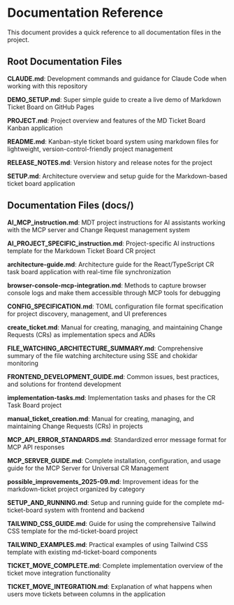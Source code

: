 # Documentation Reference

This document provides a quick reference to all documentation files in the project.

## Root Documentation Files

**CLAUDE.md**: Development commands and guidance for Claude Code when working with this repository

**DEMO_SETUP.md**: Super simple guide to create a live demo of Markdown Ticket Board on GitHub Pages

**PROJECT.md**: Project overview and features of the MD Ticket Board Kanban application

**README.md**: Kanban-style ticket board system using markdown files for lightweight, version-control-friendly project management

**RELEASE_NOTES.md**: Version history and release notes for the project

**SETUP.md**: Architecture overview and setup guide for the Markdown-based ticket board application

## Documentation Files (docs/)

**AI_MCP_instruction.md**: MDT project instructions for AI assistants working with the MCP server and Change Request management system

**AI_PROJECT_SPECIFIC_instruction.md**: Project-specific AI instructions template for the Markdown Ticket Board CR project

**architecture-guide.md**: Architecture guide for the React/TypeScript CR task board application with real-time file synchronization

**browser-console-mcp-integration.md**: Methods to capture browser console logs and make them accessible through MCP tools for debugging

**CONFIG_SPECIFICATION.md**: TOML configuration file format specification for project discovery, management, and UI preferences

**create_ticket.md**: Manual for creating, managing, and maintaining Change Requests (CRs) as implementation specs and ADRs

**FILE_WATCHING_ARCHITECTURE_SUMMARY.md**: Comprehensive summary of the file watching architecture using SSE and chokidar monitoring

**FRONTEND_DEVELOPMENT_GUIDE.md**: Common issues, best practices, and solutions for frontend development

**implementation-tasks.md**: Implementation tasks and phases for the CR Task Board project

**manual_ticket_creation.md**: Manual for creating, managing, and maintaining Change Requests (CRs) in projects

**MCP_API_ERROR_STANDARDS.md**: Standardized error message format for MCP API responses

**MCP_SERVER_GUIDE.md**: Complete installation, configuration, and usage guide for the MCP Server for Universal CR Management

**possible_improvements_2025-09.md**: Improvement ideas for the markdown-ticket project organized by category

**SETUP_AND_RUNNING.md**: Setup and running guide for the complete md-ticket-board system with frontend and backend

**TAILWIND_CSS_GUIDE.md**: Guide for using the comprehensive Tailwind CSS template for the md-ticket-board project

**TAILWIND_EXAMPLES.md**: Practical examples of using Tailwind CSS template with existing md-ticket-board components

**TICKET_MOVE_COMPLETE.md**: Complete implementation overview of the ticket move integration functionality

**TICKET_MOVE_INTEGRATION.md**: Explanation of what happens when users move tickets between columns in the application
